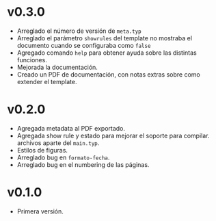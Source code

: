 # v0.3.0
- Arreglado el número de versión de `meta.typ`
- Arreglado el parámetro `showrules` del template no mostraba el documento cuando se configuraba como `false`
- Agregado comando `help` para obtener ayuda sobre las distintas funciones.
- Mejorada la documentación.
- Creado un PDF de documentación, con notas extras sobre como extender el template.

# v0.2.0
- Agregada metadata al PDF exportado.
- Agregada show rule y estado para mejorar el soporte para compilar.
  archivos aparte del `main.typ`.
- Estilos de figuras.
- Arreglado bug en `formato-fecha`.
- Arreglado bug en el numbering de las páginas.

# v0.1.0
- Primera versión.
